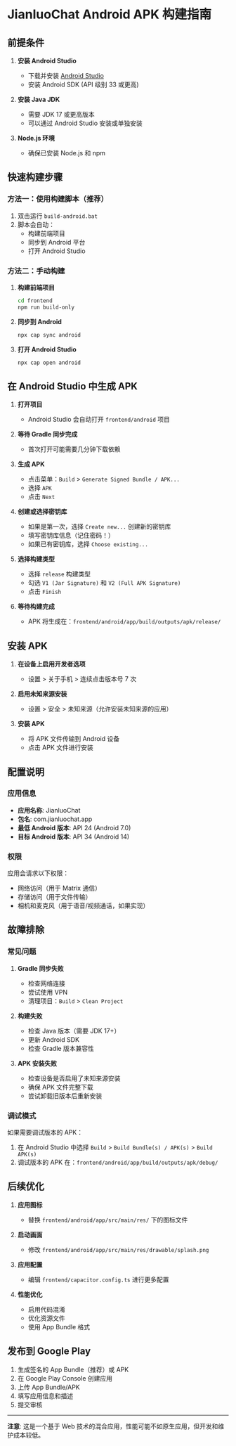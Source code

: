 # JianluoChat Android APK 构建指南

## 前提条件

1. **安装 Android Studio**
   - 下载并安装 [Android Studio](https://developer.android.com/studio)
   - 安装 Android SDK (API 级别 33 或更高)

2. **安装 Java JDK**
   - 需要 JDK 17 或更高版本
   - 可以通过 Android Studio 安装或单独安装

3. **Node.js 环境**
   - 确保已安装 Node.js 和 npm

## 快速构建步骤

### 方法一：使用构建脚本（推荐）

1. 双击运行 `build-android.bat`
2. 脚本会自动：
   - 构建前端项目
   - 同步到 Android 平台
   - 打开 Android Studio

### 方法二：手动构建

1. **构建前端项目**
   ```bash
   cd frontend
   npm run build-only
   ```

2. **同步到 Android**
   ```bash
   npx cap sync android
   ```

3. **打开 Android Studio**
   ```bash
   npx cap open android
   ```

## 在 Android Studio 中生成 APK

1. **打开项目**
   - Android Studio 会自动打开 `frontend/android` 项目

2. **等待 Gradle 同步完成**
   - 首次打开可能需要几分钟下载依赖

3. **生成 APK**
   - 点击菜单：`Build` > `Generate Signed Bundle / APK...`
   - 选择 `APK`
   - 点击 `Next`

4. **创建或选择密钥库**
   - 如果是第一次，选择 `Create new...` 创建新的密钥库
   - 填写密钥库信息（记住密码！）
   - 如果已有密钥库，选择 `Choose existing...`

5. **选择构建类型**
   - 选择 `release` 构建类型
   - 勾选 `V1 (Jar Signature)` 和 `V2 (Full APK Signature)`
   - 点击 `Finish`

6. **等待构建完成**
   - APK 将生成在：`frontend/android/app/build/outputs/apk/release/`

## 安装 APK

1. **在设备上启用开发者选项**
   - 设置 > 关于手机 > 连续点击版本号 7 次

2. **启用未知来源安装**
   - 设置 > 安全 > 未知来源（允许安装未知来源的应用）

3. **安装 APK**
   - 将 APK 文件传输到 Android 设备
   - 点击 APK 文件进行安装

## 配置说明

### 应用信息
- **应用名称**: JianluoChat
- **包名**: com.jianluochat.app
- **最低 Android 版本**: API 24 (Android 7.0)
- **目标 Android 版本**: API 34 (Android 14)

### 权限
应用会请求以下权限：
- 网络访问（用于 Matrix 通信）
- 存储访问（用于文件传输）
- 相机和麦克风（用于语音/视频通话，如果实现）

## 故障排除

### 常见问题

1. **Gradle 同步失败**
   - 检查网络连接
   - 尝试使用 VPN
   - 清理项目：`Build` > `Clean Project`

2. **构建失败**
   - 检查 Java 版本（需要 JDK 17+）
   - 更新 Android SDK
   - 检查 Gradle 版本兼容性

3. **APK 安装失败**
   - 检查设备是否启用了未知来源安装
   - 确保 APK 文件完整下载
   - 尝试卸载旧版本后重新安装

### 调试模式

如果需要调试版本的 APK：

1. 在 Android Studio 中选择 `Build` > `Build Bundle(s) / APK(s)` > `Build APK(s)`
2. 调试版本的 APK 在：`frontend/android/app/build/outputs/apk/debug/`

## 后续优化

1. **应用图标**
   - 替换 `frontend/android/app/src/main/res/` 下的图标文件

2. **启动画面**
   - 修改 `frontend/android/app/src/main/res/drawable/splash.png`

3. **应用配置**
   - 编辑 `frontend/capacitor.config.ts` 进行更多配置

4. **性能优化**
   - 启用代码混淆
   - 优化资源文件
   - 使用 App Bundle 格式

## 发布到 Google Play

1. 生成签名的 App Bundle（推荐）或 APK
2. 在 Google Play Console 创建应用
3. 上传 App Bundle/APK
4. 填写应用信息和描述
5. 提交审核

---

**注意**: 这是一个基于 Web 技术的混合应用，性能可能不如原生应用，但开发和维护成本较低。